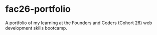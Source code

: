 # fac26-portfolio
A portfolio of my learning at the Founders and Coders (Cohort 26) web development skills bootcamp.
